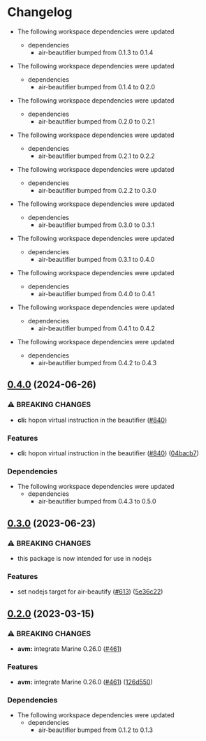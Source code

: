 # Changelog

* The following workspace dependencies were updated
  * dependencies
    * air-beautifier bumped from 0.1.3 to 0.1.4

* The following workspace dependencies were updated
  * dependencies
    * air-beautifier bumped from 0.1.4 to 0.2.0

* The following workspace dependencies were updated
  * dependencies
    * air-beautifier bumped from 0.2.0 to 0.2.1

* The following workspace dependencies were updated
  * dependencies
    * air-beautifier bumped from 0.2.1 to 0.2.2

* The following workspace dependencies were updated
  * dependencies
    * air-beautifier bumped from 0.2.2 to 0.3.0

* The following workspace dependencies were updated
  * dependencies
    * air-beautifier bumped from 0.3.0 to 0.3.1

* The following workspace dependencies were updated
  * dependencies
    * air-beautifier bumped from 0.3.1 to 0.4.0

* The following workspace dependencies were updated
  * dependencies
    * air-beautifier bumped from 0.4.0 to 0.4.1

* The following workspace dependencies were updated
  * dependencies
    * air-beautifier bumped from 0.4.1 to 0.4.2

* The following workspace dependencies were updated
  * dependencies
    * air-beautifier bumped from 0.4.2 to 0.4.3

## [0.4.0](https://github.com/fluencelabs/aquavm/compare/air-beautify-wasm-v0.3.9...air-beautify-wasm-v0.4.0) (2024-06-26)


### ⚠ BREAKING CHANGES

* **cli:** hopon virtual instruction in the beautifier ([#840](https://github.com/fluencelabs/aquavm/issues/840))

### Features

* **cli:** hopon virtual instruction in the beautifier ([#840](https://github.com/fluencelabs/aquavm/issues/840)) ([04bacb7](https://github.com/fluencelabs/aquavm/commit/04bacb70390e05250e8c4931c8a5381a55580159))


### Dependencies

* The following workspace dependencies were updated
  * dependencies
    * air-beautifier bumped from 0.4.3 to 0.5.0

## [0.3.0](https://github.com/fluencelabs/aquavm/compare/air-beautify-wasm-v0.2.1...air-beautify-wasm-v0.3.0) (2023-06-23)


### ⚠ BREAKING CHANGES

* this package is now intended for use in nodejs

### Features

* set nodejs target for air-beautify ([#613](https://github.com/fluencelabs/aquavm/issues/613)) ([5e36c22](https://github.com/fluencelabs/aquavm/commit/5e36c223a43c6705e4f1e55246a25d9888a91786))

## [0.2.0](https://github.com/fluencelabs/aquavm/compare/air-beautify-wasm-v0.1.2...air-beautify-wasm-v0.2.0) (2023-03-15)


### ⚠ BREAKING CHANGES

* **avm:** integrate Marine 0.26.0 ([#461](https://github.com/fluencelabs/aquavm/issues/461))

### Features

* **avm:** integrate Marine 0.26.0 ([#461](https://github.com/fluencelabs/aquavm/issues/461)) ([126d550](https://github.com/fluencelabs/aquavm/commit/126d5507c81a7f978ab9cf06c492b1092a336cf6))


### Dependencies

* The following workspace dependencies were updated
  * dependencies
    * air-beautifier bumped from 0.1.2 to 0.1.3
